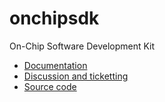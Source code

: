onchipsdk
=========

On-Chip Software Development Kit

* [Documentation](https://dustcloud.atlassian.net/wiki/display/OCSDK)
* [Discussion and ticketting](https://dustcloud.atlassian.net/browse/OCSDK)
* [Source code](https://github.com/dustcloud/onchipsdk)
